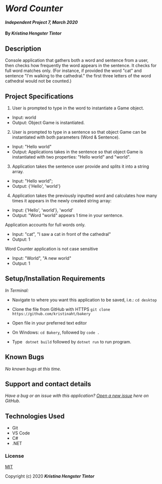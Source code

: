 # _Word Counter_

#### _Independent Project 7, March 2020_

#### By _**Kristina Hengster Tintor**_

## Description
Console application that gathers both a word and sentence from a user, then checks how frequently the word appears in the sentence. It checks for full word matches only. (For instance, if provided the word "cat" and sentence "I'm walking to the cathedral." the first three letters of the word cathedral would not be counted.) 

## Project Specifications

1. User is prompted to type in the word to instantiate a Game object. 
* Input: world
* Output: Object Game is instantiated.

2. User is prompted to type in a sentence so that object Game can be instantiated with both parameters (Word & Sentence).
* Input: "Hello world"
* Output: Applications takes in the sentence so that object Game is instantiated with two properties: "Hello world" and "world".

3. Application takes the sentence user provide and splits it into a string array.
* Input: "Hello world";
* Output: {'Hello', 'world'}

4. Application takes the previously inputted word and calculates how many times it appears in the newly created string array:
* Input:  {'Hello', 'world'}, 'world'
* Output: "Word "world" appears 1 time in your sentence.

Application accounts for full words only.
* Input: "cat", "I saw a cat in front of the cathedral"
* Output: 1

Word Counter application is not case sensitive
* Input: "World", "A new world"
* Output: 1

## Setup/Installation Requirements

_In Terminal:_

* Navigate to where you want this application to be saved, i.e.:
```cd desktop```
* Clone the file from GitHub with HTTPS
```git clone https://github.com/kristinaht/bakery```
* Open file in your preferred text editor

* On Windows: ```cd Bakery```, followed by ```code .```
* Type ``` dotnet build``` followed by ```dotnet run``` to run program.


## Known Bugs

_No known bugs at this time._

## Support and contact details

_Have a bug or an issue with this application? [Open a new issue](https://github.com/kristinaht/wordcounter) here on GitHub._

## Technologies Used

* Git
* VS Code
* C#
* .NET

### License

[MIT](https://choosealicense.com/licenses/mit/)

Copyright (c) 2020 **_Kristina Hengster Tintor_**